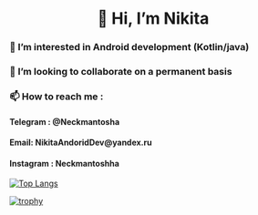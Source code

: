 <h1 align="center">👋 Hi, I’m Nikita</h1>
<h3>👀 I’m interested in Android development (Kotlin/java)</h3>
<h3>💞️ I’m looking to collaborate on a permanent basis</h3>
<h3> 📫 How to reach me :</h3>
<h4>Telegram : @Neckmantosha</h4>
<h4>Email: NikitaAndoridDev@yandex.ru</h4>
<h4>Instagram : Neckmantoshha</h4>

[![Top Langs](https://github-readme-stats.vercel.app/api/top-langs/?username=CptNeckman)](https://github.com/CptNeckman/github-readme-stats)

[![trophy](https://github-profile-trophy.vercel.app/?username=CptNeckman)](https://github.com/CptNeckman/github-profile-trophy)


